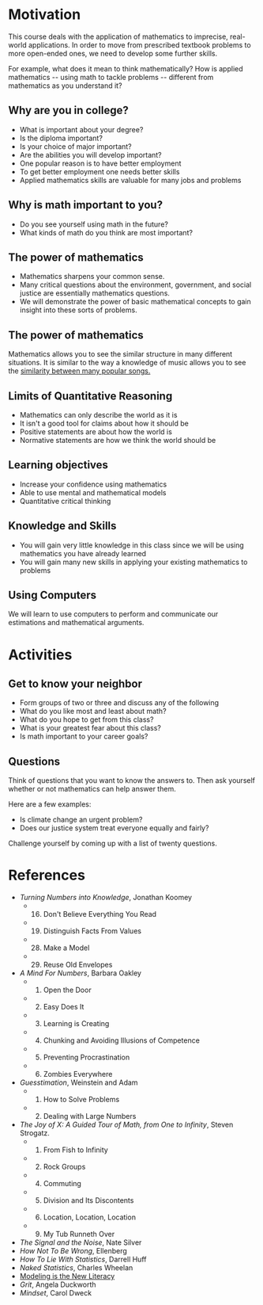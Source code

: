 # Motivation

This course deals with the application of mathematics to imprecise,
real-world applications.  In order to move from prescribed textbook
problems to more open-ended ones, we need to develop some further
skills.

For example, what does it mean to think mathematically?  How is applied
mathematics -- using math to tackle problems --
different from mathematics as you understand it?

## Why are you in college?

- What is important about your degree?
- Is the diploma important?
- Is your choice of major important?
- Are the abilities you will develop important?
- One popular reason is to have better employment
- To get better employment one needs better skills
- Applied mathematics skills are valuable for many jobs and problems

## Why is math important to you?

- Do you see yourself using math in the future?
- What kinds of math do you think are most important?

## The power of mathematics

- Mathematics sharpens your common sense.
- Many critical questions about the environment, government, and social
justice are essentially mathematics questions.
- We will demonstrate the power of basic mathematical concepts to gain
insight into these sorts of problems.

## The power of mathematics

Mathematics allows you to see the similar structure in many different
situations.  It is similar to the way a knowledge of music allows you to
see the
[similarity between many popular
songs.](https://www.youtube.com/watch?v=QpB_40hYjXU)

## Limits of Quantitative Reasoning

- Mathematics can only describe the world as it is
- It isn't a good tool for claims about how it should be
- Positive statements are about how the world is
- Normative statements are how we think the world should be

## Learning objectives

- Increase your confidence using mathematics
- Able to use mental and mathematical models
- Quantitative critical thinking

## Knowledge and Skills

- You will gain very little knowledge in this class since we will be
    using mathematics you have already learned
- You will gain many new skills in applying your existing mathematics to
    problems

## Using Computers

We will learn to use computers to perform and communicate our
estimations and mathematical arguments.


# Activities

## Get to know your neighbor
- Form groups of two or three and discuss any of the following
- What do you like most and least about math?
- What do you hope to get from this class?
- What is your greatest fear about this class?
- Is math important to your career goals?
<!-- now introduce your neighbor to the class -->

## Questions

Think of questions that you want to know the answers to.  Then ask
yourself whether or not mathematics can help answer them.

Here are a few examples:

- Is climate change an urgent problem?
- Does our justice system treat everyone equally and fairly?

Challenge yourself by coming up with a list of twenty questions.


# References

- *Turning Numbers into Knowledge*, Jonathan Koomey
    - 16. Don't Believe Everything You Read
    - 19. Distinguish Facts From Values
    - 28. Make a Model
    - 29. Reuse Old Envelopes
- *A Mind For Numbers*, Barbara Oakley
    - 1. Open the Door
    - 2. Easy Does It
    - 3. Learning is Creating
    - 4. Chunking and Avoiding Illusions of Competence
    - 5. Preventing Procrastination
    - 6. Zombies Everywhere
- *Guesstimation*, Weinstein and Adam
    - 1. How to Solve Problems
    - 2. Dealing with Large Numbers
- *The Joy of X: A Guided Tour of Math, from One to Infinity*, Steven Strogatz.
    - 1. From Fish to Infinity
    - 2. Rock Groups
    - 4. Commuting
    - 5. Division and Its Discontents
    - 6. Location, Location, Location
    - 9. My Tub Runneth Over
- *The Signal and the Noise*, Nate Silver
- *How Not To Be Wrong*, Ellenberg
- *How To Lie With Statistics*, Darrell Huff
- *Naked Statistics*, Charles Wheelan
- [Modeling is the New Literacy](http://www.chris-granger.com/2015/01/26/coding-is-not-the-new-literacy/)
- *Grit*, Angela Duckworth
- *Mindset*, Carol Dweck

